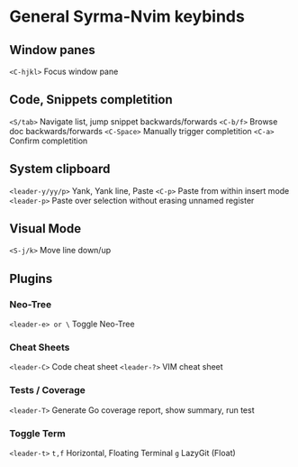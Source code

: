 # General Syrma-Nvim keybinds

## Window panes
`<C-hjkl>`          Focus window pane

## Code, Snippets completition
`<S/tab>`           Navigate list, jump snippet backwards/forwards
`<C-b/f>`           Browse doc backwards/forwards
`<C-Space>`         Manually trigger completition
`<C-a>`             Confirm completition

## System clipboard
`<leader-y/yy/p>`   Yank, Yank line, Paste
`<C-p>`             Paste from within insert mode
`<leader-p>`        Paste over selection without erasing unnamed register

## Visual Mode
`<S-j/k>`            Move line down/up


## Plugins

### Neo-Tree
`<leader-e> or \`   Toggle Neo-Tree

### Cheat Sheets
`<leader-C>`        Code cheat sheet
`<leader-?>`        VIM cheat sheet

### Tests / Coverage
`<leader-T>`        Generate Go coverage report, show summary, run test

### Toggle Term
`<leader-t>`
    `t,f`           Horizontal, Floating Terminal
    `g`             LazyGit (Float)
